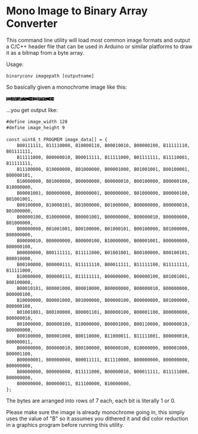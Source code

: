 # Mono Image to Binary Array Converter

This command line utility will load most common image formats and output a C/C++ header file that can be used in Arduino or similar platforms to draw it as a bitmap from a byte array.

Usage:
```
binaryconv imagepath [outputname]
```

So basically given a monochrome image like this:

![sample](switchback-mono.png)

...you get output like:

```
#define image_width 128
#define image_height 9

const uint8_t PROGMEM image_data[] = {
    B00111111, B11110000, B10000110, B00010010, B00000100, B11111110, B01111111,
    B11111000, B00000010, B00011111, B11111000, B01111111, B11110001, B11111111,
    B11100000, B10000000, B01000000, B00001000, B01001001, B00100001, B00000101,
    B10000000, B01000000, B00000000, B00000010, B00100000, B00000100, B10000000,
    B00001001, B00000000, B00000001, B00000000, B01000000, B00000100, B01001001,
    B00100000, B10000101, B01000000, B01000000, B00000000, B00000010, B01000000,
    B00000100, B10000000, B00001001, B00000000, B00000010, B00000000, B01000000,
    B00000000, B01001001, B00100000, B01000101, B00100000, B01000000, B00000000,
    B00000010, B00000000, B00000100, B10000000, B00001001, B00000000, B00000100,
    B00000000, B00111111, B11111000, B01001001, B00100000, B00100101, B00010000,
    B00100000, B00000111, B11111110, B00011111, B11111100, B11111111, B11111000,
    B10000000, B00000111, B11111111, B00000000, B00000100, B01001001, B00100000,
    B00010101, B00001000, B00010000, B00000000, B00000010, B00000000, B00000100,
    B10000000, B00001000, B01000000, B00000100, B00000000, B01000000, B00000100,
    B01001001, B00100000, B00001101, B00000100, B00001100, B00000000, B00000010,
    B01000000, B00000100, B10000000, B00001000, B00110000, B00000010, B00000000,
    B00100000, B00001000, B00110000, B11000011, B11111001, B00000010, B00000011,
    B00000000, B00000010, B00100000, B00000100, B10000000, B00001000, B00001100,
    B00000001, B00000000, B00011111, B11110000, B00000000, B00000000, B00000000,
    B00000000, B00000000, B11111000, B00000010, B00011111, B11111000, B00000000,
    B00000000, B00000011, B11100000, B10000000,
};

```

The bytes are arranged into rows of 7 each, each bit is literally 1 or 0.

Please make sure the image is already monochrome going in, this simply uses the value of "B" so it assumes you dithered it and did color reduction in a graphics program before running this utility.